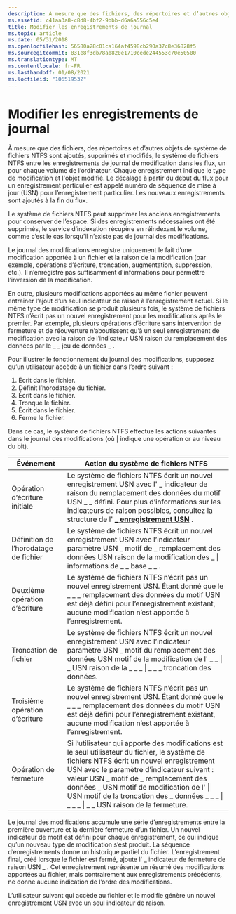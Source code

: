 ```yaml
---
description: À mesure que des fichiers, des répertoires et d’autres objets de système de fichiers NTFS sont ajoutés, supprimés et modifiés, le système de fichiers NTFS entre les enregistrements de journal de modification dans les flux, un pour chaque volume de l’ordinateur.
ms.assetid: c41aa3a8-c8d8-4bf2-9bbb-d6a6a556c5e4
title: Modifier les enregistrements de journal
ms.topic: article
ms.date: 05/31/2018
ms.openlocfilehash: 56580a28c01ca164af4598cb290a37c8e36828f5
ms.sourcegitcommit: 831e8f3db78ab820e1710cede244553c70e50500
ms.translationtype: MT
ms.contentlocale: fr-FR
ms.lasthandoff: 01/08/2021
ms.locfileid: "106519532"
---
```

# <a name="change-journal-records"></a>Modifier les enregistrements de journal

À mesure que des fichiers, des répertoires et d’autres objets de système de fichiers NTFS sont ajoutés, supprimés et modifiés, le système de fichiers NTFS entre les enregistrements de journal de modification dans les flux, un pour chaque volume de l’ordinateur. Chaque enregistrement indique le type de modification et l'objet modifié. Le décalage à partir du début du flux pour un enregistrement particulier est appelé numéro de séquence de mise à jour (USN) pour l’enregistrement particulier. Les nouveaux enregistrements sont ajoutés à la fin du flux.

Le système de fichiers NTFS peut supprimer les anciens enregistrements pour conserver de l’espace. Si des enregistrements nécessaires ont été supprimés, le service d’indexation récupère en réindexant le volume, comme c’est le cas lorsqu’il n’existe pas de journal des modifications.

Le journal des modifications enregistre uniquement le fait d’une modification apportée à un fichier et la raison de la modification (par exemple, opérations d’écriture, troncation, augmentation, suppression, etc.). Il n’enregistre pas suffisamment d’informations pour permettre l’inversion de la modification.

En outre, plusieurs modifications apportées au même fichier peuvent entraîner l’ajout d’un seul indicateur de raison à l’enregistrement actuel. Si le même type de modification se produit plusieurs fois, le système de fichiers NTFS n’écrit pas un nouvel enregistrement pour les modifications après le premier. Par exemple, plusieurs opérations d’écriture sans intervention de fermeture et de réouverture n’aboutissent qu’à un seul enregistrement de modification avec la raison de l’indicateur USN raison du remplacement des données par le \_ \_ jeu de données \_ .

Pour illustrer le fonctionnement du journal des modifications, supposez qu’un utilisateur accède à un fichier dans l’ordre suivant :

1.  Écrit dans le fichier.
2.  Définit l’horodatage du fichier.
3.  Écrit dans le fichier.
4.  Tronque le fichier.
5.  Écrit dans le fichier.
6.  Ferme le fichier.

Dans ce cas, le système de fichiers NTFS effectue les actions suivantes dans le journal des modifications (où \| indique une opération or au niveau du bit).



| Événement                                 | Action du système de fichiers NTFS                                                                                                                                                                                                                                                    |
|---------------------------------------|----------------------------------------------------------------------------------------------------------------------------------------------------------------------------------------------------------------------------------------------------------------------------|
| Opération d’écriture initiale<br/>    | Le système de fichiers NTFS écrit un nouvel enregistrement USN avec l' \_ indicateur de raison du remplacement des données du motif USN \_ \_ défini. Pour plus d’informations sur les indicateurs de raison possibles, consultez la structure de l' [**\_ enregistrement USN**](/windows/desktop/api/WinIoCtl/ns-winioctl-usn_record_v2) .<br/>                                                     |
| Définition de l’horodatage de fichier<br/> | Le système de fichiers NTFS écrit un nouvel enregistrement USN avec l’indicateur paramètre USN \_ motif de \_ remplacement des données USN raison de la modification des \_ \| informations de \_ \_ base \_ \_ .<br/>                                                                                                                            |
| Deuxième opération d’écriture<br/>     | Le système de fichiers NTFS n’écrit pas un nouvel enregistrement USN. Étant donné que le \_ \_ \_ remplacement des données du motif USN est déjà défini pour l’enregistrement existant, aucune modification n’est apportée à l’enregistrement.<br/>                                                                                           |
| Troncation de fichier<br/>            | Le système de fichiers NTFS écrit un nouvel enregistrement USN avec l’indicateur paramètre USN \_ motif du remplacement des données USN motif de la modification de l' \_ \_ \| \_ USN raison de la \_ \_ \_ \| \_ \_ \_ troncation des données.<br/>                                                                                           |
| Troisième opération d’écriture<br/>      | Le système de fichiers NTFS n’écrit pas un nouvel enregistrement USN. Étant donné que le \_ \_ \_ remplacement des données du motif USN est déjà défini pour l’enregistrement existant, aucune modification n’est apportée à l’enregistrement.<br/>                                                                                           |
| Opération de fermeture<br/>            | Si l’utilisateur qui apporte des modifications est le seul utilisateur du fichier, le système de fichiers NTFS écrit un nouvel enregistrement USN avec le paramètre d’indicateur suivant : valeur USN \_ motif de \_ remplacement des données \_ USN motif de modification de l' \| USN motif de la troncation des \_ données \_ \_ \_ \| \_ \_ \_ \| \_ \_ USN raison de la fermeture.<br/> |



 

Le journal des modifications accumule une série d’enregistrements entre la première ouverture et la dernière fermeture d’un fichier. Un nouvel indicateur de motif est défini pour chaque enregistrement, ce qui indique qu’un nouveau type de modification s’est produit. La séquence d’enregistrements donne un historique partiel du fichier. L’enregistrement final, créé lorsque le fichier est fermé, ajoute l' \_ indicateur de fermeture de raison USN \_ . Cet enregistrement représente un résumé des modifications apportées au fichier, mais contrairement aux enregistrements précédents, ne donne aucune indication de l’ordre des modifications.

L’utilisateur suivant qui accède au fichier et le modifie génère un nouvel enregistrement USN avec un seul indicateur de raison.

 

 





